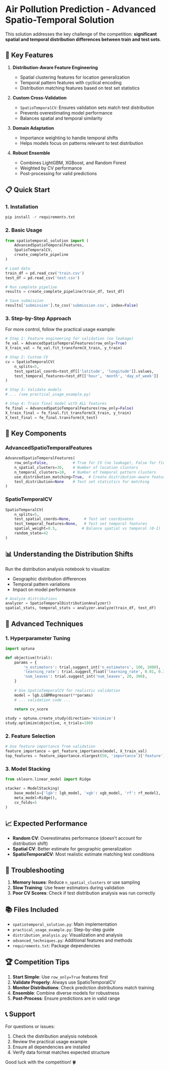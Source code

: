 # Air Pollution Prediction - Advanced Spatio-Temporal Solution

This solution addresses the key challenge of the competition: **significant spatial and temporal distribution differences between train and test sets**.

## 🎯 Key Features

1. **Distribution-Aware Feature Engineering**
   - Spatial clustering features for location generalization
   - Temporal pattern features with cyclical encoding
   - Distribution matching features based on test set statistics

2. **Custom Cross-Validation**
   - `SpatioTemporalCV`: Ensures validation sets match test distribution
   - Prevents overestimating model performance
   - Balances spatial and temporal similarity

3. **Domain Adaptation**
   - Importance weighting to handle temporal shifts
   - Helps models focus on patterns relevant to test distribution

4. **Robust Ensemble**
   - Combines LightGBM, XGBoost, and Random Forest
   - Weighted by CV performance
   - Post-processing for valid predictions

## 📋 Quick Start

### 1. Installation
```bash
pip install -r requirements.txt
```

### 2. Basic Usage
```python
from spatiotemporal_solution import (
    AdvancedSpatioTemporalFeatures,
    SpatioTemporalCV,
    create_complete_pipeline
)

# Load data
train_df = pd.read_csv('train.csv')
test_df = pd.read_csv('test.csv')

# Run complete pipeline
results = create_complete_pipeline(train_df, test_df)

# Save submission
results['submission'].to_csv('submission.csv', index=False)
```

### 3. Step-by-Step Approach
For more control, follow the practical usage example:

```python
# Step 1: Feature engineering for validation (no leakage)
fe_val = AdvancedSpatioTemporalFeatures(row_only=True)
X_train_val = fe_val.fit_transform(X_train, y_train)

# Step 2: Custom CV
cv = SpatioTemporalCV(
    n_splits=5,
    test_spatial_coords=test_df[['latitude', 'longitude']].values,
    test_temporal_features=test_df[['hour', 'month', 'day_of_week']]
)

# Step 3: Validate models
# ... (see practical_usage_example.py)

# Step 4: Train final model with ALL features
fe_final = AdvancedSpatioTemporalFeatures(row_only=False)
X_train_final = fe_final.fit_transform(X_train, y_train)
X_test_final = fe_final.transform(X_test)
```

## 🔧 Key Components

### AdvancedSpatioTemporalFeatures
```python
AdvancedSpatioTemporalFeatures(
    row_only=False,           # True for CV (no leakage), False for final model
    n_spatial_clusters=30,    # Number of location clusters
    n_temporal_clusters=10,   # Number of temporal pattern clusters
    use_distribution_matching=True,  # Create distribution-aware features
    test_distribution=None    # Test set statistics for matching
)
```

### SpatioTemporalCV
```python
SpatioTemporalCV(
    n_splits=5,
    test_spatial_coords=None,      # Test set coordinates
    test_temporal_features=None,   # Test set temporal features
    spatial_weight=0.5,           # Balance spatial vs temporal (0-1)
    random_state=42
)
```

## 📊 Understanding the Distribution Shifts

Run the distribution analysis notebook to visualize:
- Geographic distribution differences
- Temporal pattern variations
- Impact on model performance

```python
# Analyze distributions
analyzer = SpatioTemporalDistributionAnalyzer()
spatial_stats, temporal_stats = analyzer.analyze(train_df, test_df)
```

## 🚀 Advanced Techniques

### 1. Hyperparameter Tuning
```python
import optuna

def objective(trial):
    params = {
        'n_estimators': trial.suggest_int('n_estimators', 100, 1000),
        'learning_rate': trial.suggest_float('learning_rate', 0.01, 0.3),
        'num_leaves': trial.suggest_int('num_leaves', 20, 300),
    }
    
    # Use SpatioTemporalCV for realistic validation
    model = lgb.LGBMRegressor(**params)
    # ... validation code ...
    
    return cv_score

study = optuna.create_study(direction='minimize')
study.optimize(objective, n_trials=100)
```

### 2. Feature Selection
```python
# Use feature importance from validation
feature_importance = get_feature_importance(model, X_train_val)
top_features = feature_importance.nlargest(50, 'importance')['feature'].tolist()
```

### 3. Model Stacking
```python
from sklearn.linear_model import Ridge

stacker = ModelStacking(
    base_models={'lgb': lgb_model, 'xgb': xgb_model, 'rf': rf_model},
    meta_model=Ridge(),
    cv_folds=5
)
```

## 📈 Expected Performance

- **Random CV**: Overestimates performance (doesn't account for distribution shift)
- **Spatial CV**: Better estimate for geographic generalization
- **SpatioTemporalCV**: Most realistic estimate matching test conditions

## 🐛 Troubleshooting

1. **Memory Issues**: Reduce `n_spatial_clusters` or use sampling
2. **Slow Training**: Use fewer estimators during validation
3. **Poor CV Scores**: Check if test distribution analysis was run correctly

## 📚 Files Included

- `spatiotemporal_solution.py`: Main implementation
- `practical_usage_example.py`: Step-by-step guide
- `distribution_analysis.py`: Visualization and analysis
- `advanced_techniques.py`: Additional features and methods
- `requirements.txt`: Package dependencies

## 🏆 Competition Tips

1. **Start Simple**: Use `row_only=True` features first
2. **Validate Properly**: Always use SpatioTemporalCV
3. **Monitor Distributions**: Check prediction distributions match training
4. **Ensemble**: Combine diverse models for robustness
5. **Post-Process**: Ensure predictions are in valid range

## 📞 Support

For questions or issues:
1. Check the distribution analysis notebook
2. Review the practical usage example
3. Ensure all dependencies are installed
4. Verify data format matches expected structure

Good luck with the competition! 🍀